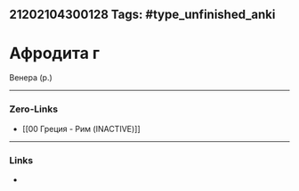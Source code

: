 21202104300128
Tags: #type_unfinished_anki
---
# Афродита г

Венера (р.)

---
### Zero-Links
- [[00 Греция - Рим (INACTIVE)]]
---
### Links
-